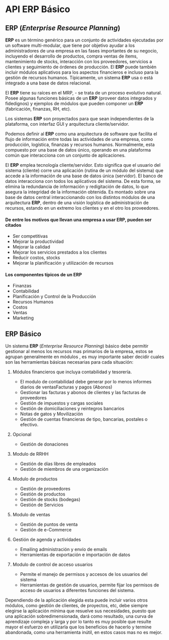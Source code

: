 # API **ERP** Básico

## **ERP** (_Enterprise Resource Planning_)

**ERP** es un término genérico para un conjunto de actividades ejecutadas por un software multi-modular, que tiene por objetivo ayudar a los administradores de una empresa en las fases importantes de su negocio, incluyendo el desarrollo de productos, compra ventas de ítems, mantenimiento de stocks, interacción con los proveedores, servicios a clientes y seguimiento de órdenes de producción. El **ERP** puede también incluir módulos aplicativos para los aspectos financieros e incluso para la gestión de recursos humanos. Típicamente, un sistema **ERP** usa o está integrado a una base de datos relacional.

El **ERP** tiene su raíces en el MRP, - se trata de un proceso evolutivo natural. Posee algunas funciones básicas de un **ERP** (proveer datos integrados y fidedignos) y ejemplos de módulos que pueden componer un **ERP** (fabricación, finanzas, RH, etc).

Los sistemas **ERP** son proyectados para que sean independientes de la plataforma, con interfaz GUI y arquitectura cliente/servidor.

Podemos definir al **ERP** como una arquitectura de software que facilita el flujo de información entre todas las actividades de una empresa, como producción, logística, finanzas y recursos humanos. Normalmente, esta compuesto por una base de datos único, operando en una plataforma común que interacciona con un conjunto de aplicaciones.

El **ERP** emplea tecnología cliente/servidor. Esto significa que el usuario del sistema (cliente) corre una aplicación (rutina de un módulo del sistema) que accede a la información de una base de datos única (servidor). El banco de datos interacciona con todos los aplicativos del sistema. De esta forma, se elimina la redundancia de información y redigitación de datos, lo que asegura la integridad de la información obtenida. Es montado sobre una base de datos central interaccionando con los distintos módulos de una arquitectura **ERP**, dentro de una visión logística de administración de recursos, estando en un extremo los clientes y en el otro los proveedores.

#### De entre los motivos que llevan una empresa a usar **ERP**, pueden ser citados

-   Ser competitivas
-   Mejorar la productividad
-   Mejorar la calidad
-   Mejorar los servicios prestados a los clientes
-   Reducir costos, stocks
-   Mejorar la planificación y utilización de recursos

#### Los componentes típicos de un **ERP**

-   Finanzas
-   Contabilidad
-   Planificación y Control de la Producción
-   Recursos Humanos
-   Costos
-   Ventas
-   Marketing

## **ERP** Básico

Un sistema **ERP** (_Enterprise Resource Planning_) básico debe permitir gestionar al menos los recursos mas primarios de la empresa, estos se agrupan generalmente en módulos , es muy importante saber decidir cuales son las herramientas básicas necesarias para cada situación:

1. Módulos financieros que incluya contabilidad y tesorería.

    - El modulo de contabilidad debe generar por lo menos informes diarios de ventasFacturas y pagos (Abonos)
    - Gestionar las facturas y abonos de clientes y las facturas de proveedores
    - Gestión de impuestos y cargas sociales
    - Gestión de domiciliaciones y reintegros bancarios
    - Notas de gatos y Movilización
    - Gestión de cuentas financieras de tipo, bancarias, postales o efectivo.

2. Opcional

    - Gestión de donaciones

3. Modulo de RRHH

    - Gestión de días libres de empleados
    - Gestión de miembros de una organización

4. Modulo de productos

    - Gestión de proveedores
    - Gestión de productos
    - Gestión de stocks (bodegas)
    - Gestión de Servicios

5. Modulo de ventas

    - Gestión de puntos de venta
    - Gestión de e-Commerce

6. Gestión de agenda y actividades

    - Emailing administración y envío de emails
    - Herramientas de exportación e importación de datos

7. Modulo de control de acceso usuarios
    - Permite el manejo de permisos y accesos de los usuarios del sistema
    - Herramientas de gestión de usuarios, permite fijar los permisos de acceso de usuarios a diferentes funciones del sistema.

Dependiendo de la aplicación elegida esta puede incluir varios otros módulos, como gestión de clientes, de proyectos, etc, debe siempre elegirse la aplicación mínima que resuelve sus necesidades, puesto que una aplicación sobredimensionada, dará como resultado, una curva de aprendizaje compleja y larga y por lo tanto es muy posible que resulte mayor el esfuerzo en utilizarla que los beneficios de hacerlo y termine abandonada, como una herramienta inútil, en estos casos mas no es mejor.

